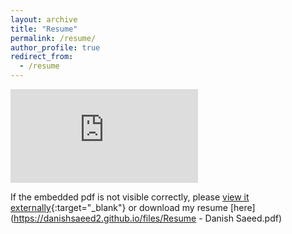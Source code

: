 ```yaml
---
layout: archive
title: "Resume"
permalink: /resume/
author_profile: true
redirect_from:
  - /resume
---
```


<embed src="https://danishsaeed2.github.io/files/Resume - Danish Saeed.pdf" type="application/pdf" />

If the embedded pdf is not visible correctly, please [view it externally](https://resume.creddle.io/resume/7igwsegsk9o){:target="_blank"} or download my resume [here](https://danishsaeed2.github.io/files/Resume - Danish Saeed.pdf)